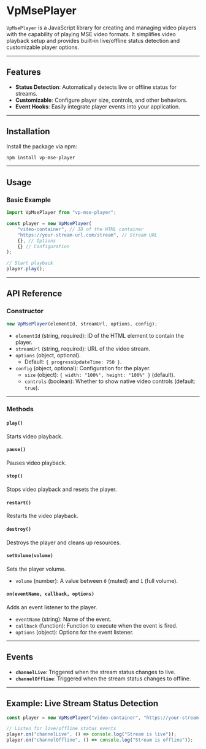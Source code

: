 # VpMsePlayer

`VpMsePlayer` is a JavaScript library for creating and managing video players with the capability of playing MSE video formats. It simplifies video playback setup and provides built-in live/offline status detection and customizable player options.

---

## Features

- **Status Detection**: Automatically detects live or offline status for streams.
- **Customizable**: Configure player size, controls, and other behaviors.
- **Event Hooks**: Easily integrate player events into your application.

---

## Installation

Install the package via npm:

```bash
npm install vp-mse-player
```

---

## Usage

### Basic Example

```javascript
import VpMsePlayer from "vp-mse-player";

const player = new VpMsePlayer(
	"video-container", // ID of the HTML container
	"https://your-stream-url.com/stream", // Stream URL
	{}, // Options
	{} // Configuration
);

// Start playback
player.play();
```

---

## API Reference

### Constructor

```javascript
new VpMsePlayer(elementId, streamUrl, options, config);
```

- `elementId` (string, required): ID of the HTML element to contain the player.
- `streamUrl` (string, required): URL of the video stream.
- `options` (object, optional).
  - Default: `{ progressUpdateTime: 750 }`.
- `config` (object, optional): Configuration for the player.
  - `size` (object): `{ width: "100%", height: "100%" }` (default).
  - `controls` (boolean): Whether to show native video controls (default: `true`).

---

### Methods

#### `play()`

Starts video playback.

#### `pause()`

Pauses video playback.

#### `stop()`

Stops video playback and resets the player.

#### `restart()`

Restarts the video playback.

#### `destroy()`

Destroys the player and cleans up resources.

#### `setVolume(volume)`

Sets the player volume.

- `volume` (number): A value between `0` (muted) and `1` (full volume).

#### `on(eventName, callback, options)`

Adds an event listener to the player.

- `eventName` (string): Name of the event.
- `callback` (function): Function to execute when the event is fired.
- `options` (object): Options for the event listener.

---

## Events

- **`channelLive`**: Triggered when the stream status changes to live.
- **`channelOffline`**: Triggered when the stream status changes to offline.

---

## Example: Live Stream Status Detection

```javascript
const player = new VpMsePlayer("video-container", "https://your-stream-url.com/stream");

// Listen for live/offline status events
player.on("channelLive", () => console.log("Stream is live"));
player.on("channelOffline", () => console.log("Stream is offline"));
```
